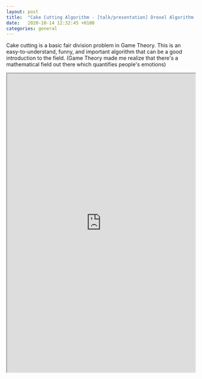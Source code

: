 ```yaml
---
layout: post
title:  "Cake Cutting Algorithm - [talk/presentation] Drexel Algorithm & Data Structure club"
date:   2020-10-14 12:32:45 +0100
categories: general
---
```

Cake cutting is a basic fair division problem in Game Theory. This is an easy-to-understand, funny, and important algorithm that can be a good introduction to the field. (Game Theory made me realize that there's a mathematical field out there which quantifies people's emotions)

<iframe src="https://drive.google.com/file/d/16MNVIxFmXgKZ3qUnyr1heqbOklMPB19T/preview" width="100%" height="800" scrollbar=0 view=Fit></iframe>

